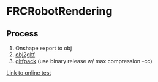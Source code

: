 # FRCRobotRendering
## Process
1. Onshape export to obj
2. [obj2gltf](https://github.com/CesiumGS/obj2gltf)
3. [gltfpack](https://meshoptimizer.org/gltf/) (use binary release w/ max compression -cc)

   
[Link to online test](https://zanbowie138.github.io/FRCRobotRendering/)
